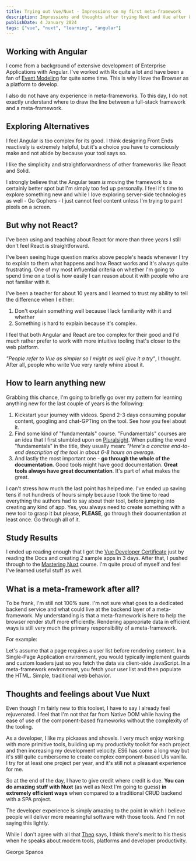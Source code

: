 ```yaml
---
title: Trying out Vue/Nuxt - Impressions on my first meta-framework
description: Impressions and thoughts after trying Nuxt and Vue after 8 years of Angular development.
publishDate: 4 January 2024
tags: ["vue", "nuxt", "learning", "angular"]
---
```


## Working with Angular

I come from a background of extensive development of Enterprise Applications with Angular. I've worked with Rx quite
a lot and have been a fan of [Event Modeling](https://eventmodeling.org/) for quite some time. This is why I love the Browser as a platform to develop.

I also do not have any experience in meta-frameworks. To this day, I do not exactly understand where to draw the line between a full-stack framework and a meta-framework.

## Exploring Alternatives

I feel Angular is too complex for its good. I think designing Front Ends reactively is extremely helpful, but it's a choice you have to consciously make and not abide by because your tool says so.

I like the simplicity and straightforwardness of other frameworks like React and Solid.

I strongly believe that the Angular team _is_ moving the framework to a certainly better spot but I'm simply too fed up personally. I feel it's time to explore something new and while I love exploring server-side technologies as well - Go Gophers - I just cannot feel content unless I'm trying to paint pixels on a screen.

## But why not React?

I've been using and teaching about React for more than three years I still don't feel React is straightforward.

I've been seeing huge question marks above people's heads whenever I try to explain to them what happens and how React works and it's always quite frustrating. One of my most influential criteria on whether I'm going to spend time on a tool is how easily I can reason about it with people who are not familiar with it.

I've been a teacher for about 10 years and I learned to trust my ability to tell the difference when I either:

1. Don't explain something well because I lack familiarity with it and whether
2. Something is hard to explain because it's complex.

I feel that both Angular and React are too complex for their good and I'd much rather prefer to work with more intuitive tooling that's closer to the web platform.

_"People refer to Vue as simpler so I might as well give it a try"_, I thought. After all, people who write Vue very rarely whine about it.

## How to learn anything new

Grabbing this chance, I'm going to briefly go over my pattern for learning anything new for the last couple of years is the following:

1. Kickstart your journey with videos. Spend 2-3 days consuming popular content, googling and chat-GPTing on the tool. See how you feel about it.
2. Find some kind of "fundamentals" course. "Fundamentals" courses are an idea that I first stumbled upon on [Pluralsight](https://pluralsight.com). When putting the word "fundamentals" in the title, they usually mean:
   _"Here's a concise end-to-end description of the tool in about 6-8 hours on average._
3. And lastly the most important one - **go through the whole of the documentation**. Good tools might have good documentation. **Great tools always have great documentation**. It's part of what makes the great.

I can't stress how much the last point has helped me. I've ended up saving tens if not hundreds of hours simply because I took the time to read everything the authors had to say about their tool, before jumping into creating any kind of app. Yes, you always need to create something with a new tool to grasp it but please, **PLEASE**, go through their documentation at least once. Go through all of it.

## Study Results

I ended up reading enough that I got the [Vue Developer Certificate](https://certificates.dev/vuejs/certificates/9af879d0-da7f-4b72-a9da-6965d497b1c3) just by reading the Docs and creating 2 sample apps in 3 days. After that, I pushed through to the [Mastering Nuxt](https://masteringnuxt.com/) course. I'm quite proud of myself and feel I've learned useful stuff as well.

## What is a meta-framework after all?

To be frank, I'm still not 100% sure. I'm not sure what goes to a dedicated backend service and what could live at the backend layer of a meta-framework. My understanding is that a meta-framework is here to help the browser render stuff more efficiently. Rendering appropriate data in efficient ways is still very much the primary responsibility of a meta-framework.

For example:

Let's assume that a page requires a user list before rendering content. In a Single-Page Application environment, you would typically implement guards and custom loaders just so you fetch the data via client-side JavaScript.
In a meta-framework environment, you fetch your user list and then populate the HTML. Simple, traditional web behavior.

## Thoughts and feelings about Vue Nuxt

Even though I'm fairly new to this toolset, I have to say I already feel rejuvenated. I feel that I'm not that far from Native DOM while having the ease of use of the component-based frameworks without the complexity of the tooling.

As a developer, I like my pickaxes and shovels. I very much enjoy working with more primitive tools, building up my productivity toolkit for each project and then increasing my development velocity. ES6 has come a long way but it's still quite cumbersome to create complex component-based UIs vanilla. I try for at least one project per year, and it's still not a pleasant experience for me.

So at the end of the day, I have to give credit where credit is due. **You can do amazing stuff with Nuxt** (as well as Next I'm going to guess) **in extremely efficient ways** when compared to a traditional CRUD backend with a SPA project.

The developer experience is simply amazing to the point in which I believe people will deliver more meaningful software with those tools. And I'm not saying this lightly.

While I don't agree with all that [Theo](https://twitter.com/t3dotgg?lang=en) says, I think there's merit to his thesis when he speaks about modern tools, platforms and developer productivity.

George Spanos
